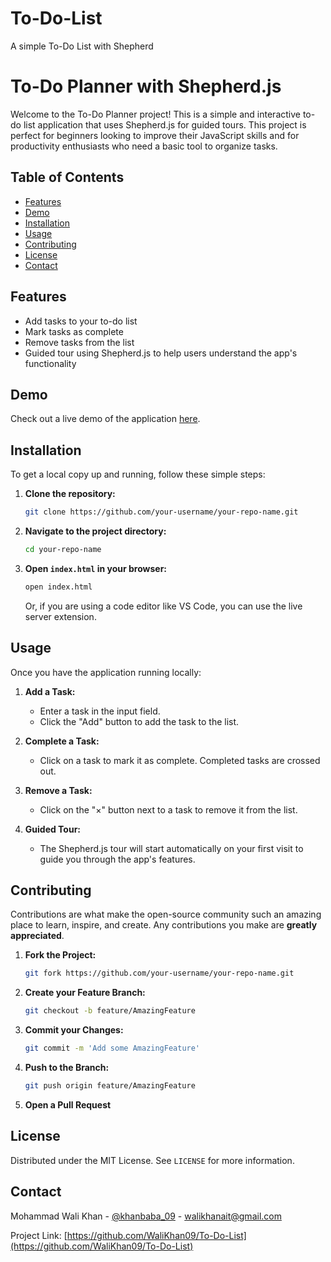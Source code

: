 # To-Do-List
 A simple To-Do List with Shepherd

# To-Do Planner with Shepherd.js

Welcome to the To-Do Planner project! This is a simple and interactive to-do list application that uses Shepherd.js for guided tours. This project is perfect for beginners looking to improve their JavaScript skills and for productivity enthusiasts who need a basic tool to organize tasks.

## Table of Contents
- [Features](#features)
- [Demo](#demo)
- [Installation](#installation)
- [Usage](#usage)
- [Contributing](#contributing)
- [License](#license)
- [Contact](#contact)

## Features
- Add tasks to your to-do list
- Mark tasks as complete
- Remove tasks from the list
- Guided tour using Shepherd.js to help users understand the app's functionality

## Demo
Check out a live demo of the application [here](https://your-demo-link.com).

## Installation
To get a local copy up and running, follow these simple steps:

1. **Clone the repository:**
    ```sh
    git clone https://github.com/your-username/your-repo-name.git
    ```
2. **Navigate to the project directory:**
    ```sh
    cd your-repo-name
    ```
3. **Open `index.html` in your browser:**
    ```sh
    open index.html
    ```
    Or, if you are using a code editor like VS Code, you can use the live server extension.

## Usage
Once you have the application running locally:

1. **Add a Task:**
   - Enter a task in the input field.
   - Click the "Add" button to add the task to the list.

2. **Complete a Task:**
   - Click on a task to mark it as complete. Completed tasks are crossed out.

3. **Remove a Task:**
   - Click on the "×" button next to a task to remove it from the list.

4. **Guided Tour:**
   - The Shepherd.js tour will start automatically on your first visit to guide you through the app's features.

## Contributing
Contributions are what make the open-source community such an amazing place to learn, inspire, and create. Any contributions you make are **greatly appreciated**.

1. **Fork the Project:**
    ```sh
    git fork https://github.com/your-username/your-repo-name.git
    ```
2. **Create your Feature Branch:**
    ```sh
    git checkout -b feature/AmazingFeature
    ```
3. **Commit your Changes:**
    ```sh
    git commit -m 'Add some AmazingFeature'
    ```
4. **Push to the Branch:**
    ```sh
    git push origin feature/AmazingFeature
    ```
5. **Open a Pull Request**

## License
Distributed under the MIT License. See `LICENSE` for more information.

## Contact
Mohammad Wali Khan - [@khanbaba_09](https://x.com/khanbaba_09) - walikhanait@gmail.com

Project Link: [https://github.com/WaliKhan09/To-Do-List](https://github.com/WaliKhan09/To-Do-List)
